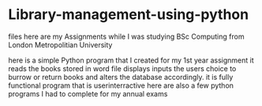 # Library-management-using-python
files here are my Assignments while I was studying BSc Computing from London Metropolitian University

here is a simple Python program that I created for my 1st year assignment
it reads the books stored in word file displays inputs the users choice to burrow or return books and alters the database accordingly.
it is fully functional program that is userinterractive
here are also a few python programs I had to complete for my annual exams
